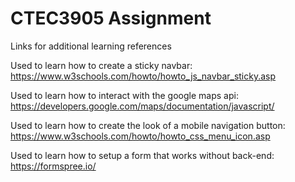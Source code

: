 # CTEC3905 Assignment
Links for additional learning references

Used to learn how to create a sticky navbar:
https://www.w3schools.com/howto/howto_js_navbar_sticky.asp

Used to learn how to interact with the google maps api:
https://developers.google.com/maps/documentation/javascript/

Used to learn how to create the look of a mobile navigation button:
https://www.w3schools.com/howto/howto_css_menu_icon.asp

Used to learn how to setup a form that works without back-end:
https://formspree.io/